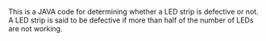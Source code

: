 This is a JAVA code for determining whether a LED strip is defective or not.
A LED strip is said to be defective if more than half of the number of LEDs are not working.

